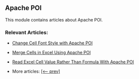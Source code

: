 ## Apache POI

This module contains articles about Apache POI.

### Relevant Articles:

- [Change Cell Font Style with Apache POI](https://www.baeldung.com/apache-poi-change-cell-font)
- [Merge Cells in Excel Using Apache POI](https://www.baeldung.com/java-apache-poi-merge-cells)
- [Read Excel Cell Value Rather Than Formula With Apache POI](https://www.baeldung.com/apache-poi-read-cell-value-formula)

- More articles: [[<-- prev]](../apache-poi-3)
